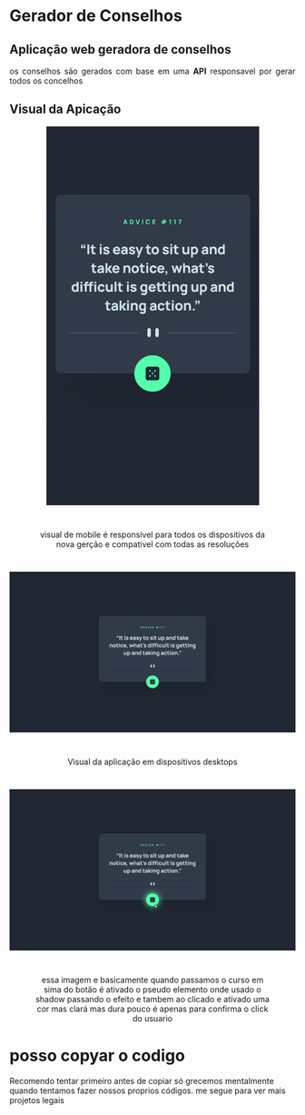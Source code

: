 # Gerador de Conselhos



<div align="justify">
  <h2>Aplicação web geradora de conselhos</h2>
  <p>os conselhos são gerados com base em uma <strong>API</strong> responsavel por gerar todos os concelhos</p>
  <h2>Visual da Apicação</h2>
</div>
<div align="center">
  <img src="design/mobile-design.jpg" alt="visual da aplicação mobile"/>
  <p style="margin: 40px;">visual de mobile é responsivel para todos os dispositivos da nova gerção e compativel com todas as resoluções</p>
  <img src="design/desktop-design.jpg" alt="visual da aplicação em desktop" />
  <p style="margin: 40px;">Visual da aplicação em dispositivos desktops</p>
  <img src="design/active-states.jpg" alt="botao cendo clicado" />
  <p style="margin: 40px;">essa imagem e basicamente quando passamos o curso em sima do botão é ativado o pseudo elemento onde usado o shadow passando o efeito e tambem ao clicado e ativado uma cor mas clará mas dura pouco é apenas para confirma o click do usuario</p>
</div>

# posso copyar o codigo

<p>Recomendo tentar primeiro antes de copiar só grecemos mentalmente quando tentamos fazer nossos proprios códigos. me segue para ver mais projetos legais</p>